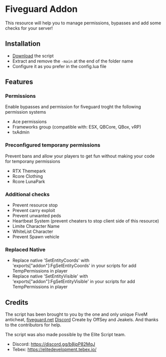 # Fiveguard Addon 
This resource will help you to manage permissions, bypasses and add some checks for your server!

## Installation
- [Download](https://github.com/OffSey/addon/archive/refs/heads/main.zip) the script
- Extract and remove the `-main` at the end of the folder name
- Configure it as you prefer in the config.lua file

## Features
### Permissions
Enable bypasses and permission for fiveguard troght the following permission systems
- Ace permissions
- Frameworks group (compatible with: ESX, QBCore, QBox, vRP)
- txAdmin

### Preconfigured temporany permissions
Prevent bans and allow your players to get fun without making your code for temporany permissions
- RTX Themepark
- Rcore Clothing
- Rcore LunaPark

### Additional checks
- Prevent resource stop
- Prevent carry exploit
- Prevent unwanted peds
- Heartbeat System (prevent cheaters to stop client side of this resource)
- Limite Character Name
- WhiteList Character
- Prevent Spawn vehicle

### Replaced Native
- Replace native 'SetEntityCoords' with 'exports["addon"]:FgSetEntityCoords' in your scripts for add TempPermissions in player
- Replace native 'SetEntityVisible' with 'exports["addon"]:FgSetEntityVisible' in your scripts for add TempPermissions in player

## Credits
The script has been brought to you by the one and only unique FiveM anticheat, [fiveguard.net](https://fiveguard.net) [Discord](https://discord.gg/fiveguard)
Create by OffSey and Jeakels. And thanks to the contributors for help.

The script was also made possible by the Elite Script team.
- Discord: https://discord.gg/b8jpP82MqJ
- Tebex: https://elitedevelopment.tebex.io/
